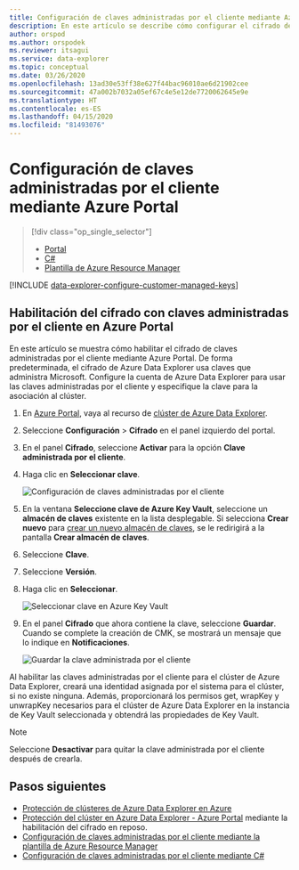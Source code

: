 ```yaml
---
title: Configuración de claves administradas por el cliente mediante Azure Portal
description: En este artículo se describe cómo configurar el cifrado de claves administradas por el cliente en sus datos en Azure Data Explorer.
author: orspod
ms.author: orspodek
ms.reviewer: itsagui
ms.service: data-explorer
ms.topic: conceptual
ms.date: 03/26/2020
ms.openlocfilehash: 13ad30e53ff38e627f44bac96010ae6d21902cee
ms.sourcegitcommit: 47a002b7032a05ef67c4e5e12de7720062645e9e
ms.translationtype: HT
ms.contentlocale: es-ES
ms.lasthandoff: 04/15/2020
ms.locfileid: "81493076"
---
```

# <a name="configure-customer-managed-keys-using-the-azure-portal"></a>Configuración de claves administradas por el cliente mediante Azure Portal

> [!div class="op_single_selector"]
> * [Portal](customer-managed-keys-portal.md)
> * [C#](customer-managed-keys-csharp.md)
> * [Plantilla de Azure Resource Manager](customer-managed-keys-resource-manager.md)

[!INCLUDE [data-explorer-configure-customer-managed-keys](includes/data-explorer-configure-customer-managed-keys.md)]

## <a name="enable-encryption-with-customer-managed-keys-in-the-azure-portal"></a>Habilitación del cifrado con claves administradas por el cliente en Azure Portal

En este artículo se muestra cómo habilitar el cifrado de claves administradas por el cliente mediante Azure Portal. De forma predeterminada, el cifrado de Azure Data Explorer usa claves que administra Microsoft. Configure la cuenta de Azure Data Explorer para usar las claves administradas por el cliente y especifique la clave para la asociación al clúster.

1. En [Azure Portal](https://portal.azure.com/), vaya al recurso de [clúster de Azure Data Explorer](create-cluster-database-portal.md#create-a-cluster). 
1. Seleccione **Configuración** > **Cifrado** en el panel izquierdo del portal.
1. En el panel **Cifrado**, seleccione **Activar** para la opción **Clave administrada por el cliente**.
1. Haga clic en **Seleccionar clave**.

    ![Configuración de claves administradas por el cliente](media/customer-managed-keys-portal/cmk-encryption-setting.png)

1. En la ventana **Seleccione clave de Azure Key Vault**, seleccione un **almacén de claves** existente en la lista desplegable. Si selecciona **Crear nuevo** para [crear un nuevo almacén de claves](/azure/key-vault/quick-create-portal#create-a-vault), se le redirigirá a la pantalla **Crear almacén de claves**.

1. Seleccione **Clave**.
1. Seleccione **Versión**.
1. Haga clic en **Seleccionar**.

    ![Seleccionar clave en Azure Key Vault](media/customer-managed-keys-portal/cmk-key-vault.png)

1. En el panel **Cifrado** que ahora contiene la clave, seleccione **Guardar**. Cuando se complete la creación de CMK, se mostrará un mensaje que lo indique en **Notificaciones**.

    ![Guardar la clave administrada por el cliente](media/customer-managed-keys-portal/cmk-encryption-setting.png)

Al habilitar las claves administradas por el cliente para el clúster de Azure Data Explorer, creará una identidad asignada por el sistema para el clúster, si no existe ninguna. Además, proporcionará los permisos get, wrapKey y unwrapKey necesarios para el clúster de Azure Data Explorer en la instancia de Key Vault seleccionada y obtendrá las propiedades de Key Vault. 

> [!NOTE]
> Seleccione **Desactivar** para quitar la clave administrada por el cliente después de crearla.

## <a name="next-steps"></a>Pasos siguientes

* [Protección de clústeres de Azure Data Explorer en Azure](security.md)
* [Protección del clúster en Azure Data Explorer - Azure Portal](manage-cluster-security.md) mediante la habilitación del cifrado en reposo.
* [Configuración de claves administradas por el cliente mediante la plantilla de Azure Resource Manager](customer-managed-keys-resource-manager.md)
* [Configuración de claves administradas por el cliente mediante C#](customer-managed-keys-csharp.md)



